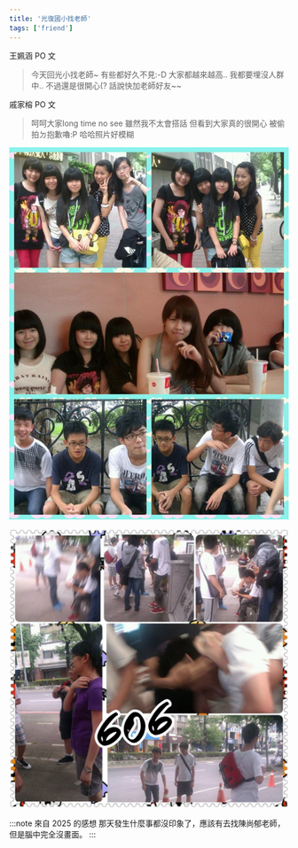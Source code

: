 ```yaml
---
title: '光復國小找老師'
tags: ['friend']
---
```

王姵涵 PO 文
>今天回光小找老師~
有些都好久不見:-D
大家都越來越高..
我都要埋沒人群中..
不過還是很開心(?
話說快加老師好友~~

戚家榕 PO 文
> 呵呵大家long time no see
雖然我不太會搭話
但看到大家真的很開心
被偷拍ㄉ抱歉嚕:P
哈哈照片好模糊

![img](./img_ig/201306/001.jpg)

![img](./img_ig/201306/002.jpg)


:::note 來自 2025 的感想
那天發生什麼事都沒印象了，應該有去找陳尚郁老師，但是腦中完全沒畫面。
:::